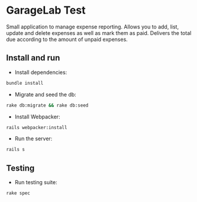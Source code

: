 # GarageLab Test

Small application to manage expense reporting.
Allows you to add, list, update and delete expenses as well as mark them as paid. Delivers the total due according to the amount of unpaid expenses.

## Install and run

- Install dependencies:

```bash
bundle install
```

- Migrate and seed the db:

```bash
rake db:migrate && rake db:seed
```

- Install Webpacker:

```bash
rails webpacker:install
```

- Run the server:

```bash
rails s
```

## Testing

- Run testing suite:

```bash
rake spec
```

